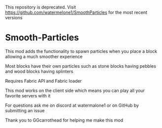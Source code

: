 This repository is deprecated. Visit https://github.com/watermelone1/SmoothParticles for the most recent versions

# Smooth-Particles

This mod adds the functionality to spawn particles when you place a block allowing a much smoother experience

 

Most blocks have their own particles such as stone blocks having pebbles and wood blocks having splinters

 

Requires Fabric API and Fabric loader



 

This mod works on the client side which means you can play all your favorite servers with it

 

 

For questions ask me on discord at watermalone1 or on GitHub by submitting an issue

 

 Thank you to GGcarrothead for helping me make this mod
